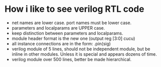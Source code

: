 
# How i like to see verilog RTL code

- net names are lower case. port names must be lower case.
- parameters and localparams are UPPER case. 
- keep distinction between parameters and localparams.
- module header format is the new one (output reg [3:0] cucu)
- all instance connections are in the form:   .pin(sig)
- verilog module of 5 lines, should not be independent module, but be inline in other modules. Unless it is special and appears dozens of time.
- verilog module over 500 lines, better be made hierarchical.
